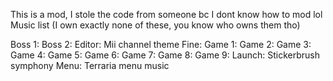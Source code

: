 ﻿This is a mod, I stole the code from someone bc I dont know how to mod lol
Music list (I own exactly none of these, you know who owns them tho)

Boss 1:
Boss 2:
Editor: Mii channel theme
Fine:
Game 1:
Game 2:
Game 3:
Game 4:
Game 5:
Game 6:
Game 7:
Game 8:
Game 9:
Launch: Stickerbrush symphony
Menu: Terraria menu music
